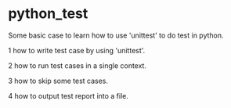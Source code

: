# python_test
Some basic case to learn how to use 'unittest' to do test in python.

1 how to write test case by using 'unittest'.

2 how to run test cases in a single context.

3 how to skip some test cases.

4 how to output test report into a file.
